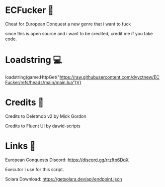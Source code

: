 # ECFucker 📜
Cheat for European Conquest a new genre that i want to fuck 

since this is open source and i want to be credited, credit me if you take code.

# Loadstring 💻
loadstring(game:HttpGet("https://raw.githubusercontent.com/dvyctnew/ECFucker/refs/heads/main/main.lua"))()
# Credits 🍆
Credits to Deletmob v2 by Mick Gordon

Credits to Fluent UI by dawid-scripts

# Links 🔗
European Conquests Discord:  https://discord.gg/rrzftp6DqX

Executor I use for this script.

Solara Download: https://getsolara.dev/api/endpoint.json
